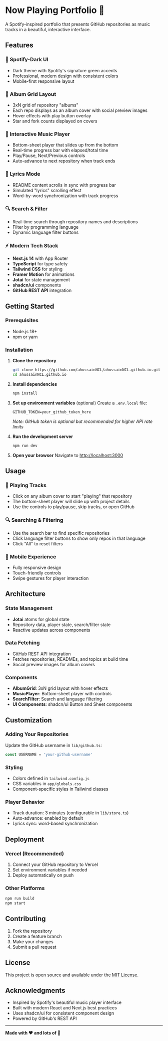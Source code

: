 # Now Playing Portfolio 🎵

A Spotify-inspired portfolio that presents GitHub repositories as music tracks in a beautiful, interactive interface.

## Features

### 🎨 **Spotify-Dark UI**
- Dark theme with Spotify's signature green accents
- Professional, modern design with consistent colors
- Mobile-first responsive layout

### 📱 **Album Grid Layout**
- 3xN grid of repository "albums" 
- Each repo displays as an album cover with social preview images
- Hover effects with play button overlay
- Star and fork counts displayed on covers

### 🎵 **Interactive Music Player**
- Bottom-sheet player that slides up from the bottom
- Real-time progress bar with elapsed/total time
- Play/Pause, Next/Previous controls
- Auto-advance to next repository when track ends

### 📖 **Lyrics Mode**
- README content scrolls in sync with progress bar
- Simulated "lyrics" scrolling effect
- Word-by-word synchronization with track progress

### 🔍 **Search & Filter**
- Real-time search through repository names and descriptions
- Filter by programming language
- Dynamic language filter buttons

### ⚡ **Modern Tech Stack**
- **Next.js 14** with App Router
- **TypeScript** for type safety
- **Tailwind CSS** for styling
- **Framer Motion** for animations
- **Jotai** for state management
- **shadcn/ui** components
- **GitHub REST API** integration

## Getting Started

### Prerequisites
- Node.js 18+ 
- npm or yarn

### Installation

1. **Clone the repository**
   ```bash
   git clone https://github.com/ahussainNCL/ahussainNCL.github.io.git
   cd ahussainNCL.github.io
   ```

2. **Install dependencies**
   ```bash
   npm install
   ```

3. **Set up environment variables** (optional)
   Create a `.env.local` file:
   ```env
   GITHUB_TOKEN=your_github_token_here
   ```
   *Note: GitHub token is optional but recommended for higher API rate limits*

4. **Run the development server**
   ```bash
   npm run dev
   ```

5. **Open your browser**
   Navigate to [http://localhost:3000](http://localhost:3000)

## Usage

### 🎵 **Playing Tracks**
- Click on any album cover to start "playing" that repository
- The bottom-sheet player will slide up with project details
- Use the controls to play/pause, skip tracks, or open GitHub

### 🔍 **Searching & Filtering**
- Use the search bar to find specific repositories
- Click language filter buttons to show only repos in that language
- Click "All" to reset filters

### 📱 **Mobile Experience**
- Fully responsive design
- Touch-friendly controls
- Swipe gestures for player interaction

## Architecture

### State Management
- **Jotai** atoms for global state
- Repository data, player state, search/filter state
- Reactive updates across components

### Data Fetching
- GitHub REST API integration
- Fetches repositories, READMEs, and topics at build time
- Social preview images for album covers

### Components
- **AlbumGrid**: 3xN grid layout with hover effects
- **MusicPlayer**: Bottom-sheet player with controls
- **SearchFilter**: Search and language filtering
- **UI Components**: shadcn/ui Button and Sheet components

## Customization

### Adding Your Repositories
Update the GitHub username in `lib/github.ts`:
```typescript
const USERNAME = 'your-github-username'
```

### Styling
- Colors defined in `tailwind.config.js`
- CSS variables in `app/globals.css`
- Component-specific styles in Tailwind classes

### Player Behavior
- Track duration: 3 minutes (configurable in `lib/store.ts`)
- Auto-advance: enabled by default
- Lyrics sync: word-based synchronization

## Deployment

### Vercel (Recommended)
1. Connect your GitHub repository to Vercel
2. Set environment variables if needed
3. Deploy automatically on push

### Other Platforms
```bash
npm run build
npm start
```

## Contributing

1. Fork the repository
2. Create a feature branch
3. Make your changes
4. Submit a pull request

## License

This project is open source and available under the [MIT License](LICENSE).

## Acknowledgments

- Inspired by Spotify's beautiful music player interface
- Built with modern React and Next.js best practices
- Uses shadcn/ui for consistent component design
- Powered by GitHub's REST API

---

**Made with ❤️ and lots of 🎵** 